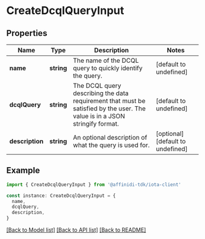 # CreateDcqlQueryInput

## Properties

| Name            | Type       | Description                                                                                                                 | Notes                             |
| --------------- | ---------- | --------------------------------------------------------------------------------------------------------------------------- | --------------------------------- |
| **name**        | **string** | The name of the DCQL query to quickly identify the query.                                                                   | [default to undefined]            |
| **dcqlQuery**   | **string** | The DCQL query describing the data requirement that must be satisfied by the user. The value is in a JSON stringify format. | [default to undefined]            |
| **description** | **string** | An optional description of what the query is used for.                                                                      | [optional] [default to undefined] |

## Example

```typescript
import { CreateDcqlQueryInput } from '@affinidi-tdk/iota-client'

const instance: CreateDcqlQueryInput = {
  name,
  dcqlQuery,
  description,
}
```

[[Back to Model list]](../README.md#documentation-for-models) [[Back to API list]](../README.md#documentation-for-api-endpoints) [[Back to README]](../README.md)
